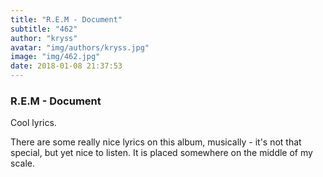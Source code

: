 ```yaml
---
title: "R.E.M - Document"
subtitle: "462"
author: "kryss"
avatar: "img/authors/kryss.jpg"
image: "img/462.jpg"
date: 2018-01-08 21:37:53
---
```


### R.E.M - Document
Cool lyrics.

There are some really nice lyrics on this album, musically - it's not that special, but yet nice to listen. It is placed somewhere on the middle of my scale.
